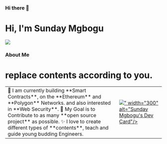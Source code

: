 ### Hi there 👋

# Hi, I'm Sunday Mgbogu 
<img src="https://avatars.githubusercontent.com/u/32062279?v=4">

### About Me
# replace contents according to you.
<table>
<tr>
  <td valign="center">
    🌱 I am currently building **Smart Contracts**, on the **Ethereum** and **Polygon** Networks. and also interested in **Web Security**.
    🎯 My Goal is to Contribute to as many **open source project** as possible.
    ✨ I love to create different types of **contents**, teach and guide young budding Engineers.
<td >
    <a href="#"><img src="<img src="https://avatars.githubusercontent.com/u/32062279?v=4">" width="300" alt="Sunday Mgbogu's Dev Card"/></a>
  </td>

</tr>
</table>

